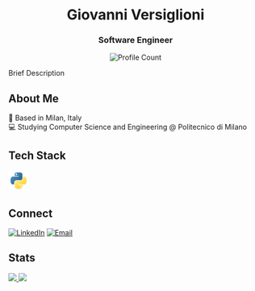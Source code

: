 <!-- INTRODUCTION -->
<h1 align="center">Giovanni Versiglioni</h1>
<h3 align="center">Software Engineer</h3>

<!-- PROFILE BADGES -->
<div align="center">

![Profile Count](https://komarev.com/ghpvc/?username=versi379&color=0e75b6&style=flat)

</div>

Brief Description

<!-- ABOUT ME -->
## About Me

📍 Based in Milan, Italy\
💻 Studying Computer Science and Engineering @ Politecnico di Milano

<!-- EXPERTISE -->
## Tech Stack

<div>
    <img src="https://raw.githubusercontent.com/devicons/devicon/master/icons/python/python-original.svg" alt="python" width="40" height="40"/>
</div>

<!-- PLATFORMS -->
## Connect

[![LinkedIn](https://img.shields.io/badge/LinkedIn-0077B5?style=for-the-badge&logo=linkedin&logoColor=white)](https://www.linkedin.com/in/giovanni-versiglioni-965789285/)
[![Email](https://img.shields.io/badge/Microsoft_Outlook-0078D4?style=for-the-badge&logo=microsoft-outlook&logoColor=white)](mailto:giovanniversiglioni@outlook.it)

<!-- GITHUB STATS -->
## Stats

<a href="https://github.com/versi379">
<img height="160em" src="https://github-readme-stats.vercel.app/api?username=versi379&show_icons=true&theme=default" />
<img height="160em" src="https://github-readme-stats.vercel.app/api/top-langs/?username=versi379&theme=defaykt&layout=compact" />
</a>
